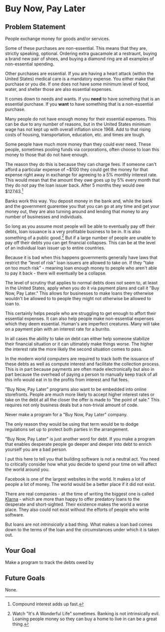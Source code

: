 # Buy Now, Pay Later

## Problem Statement

People exchange money for goods and/or services.

Some of these purchases are non-essential. This means that they are,
strictly speaking, optional. Ordering extra guacamole at a restraunt,
buying a brand new pair of shoes, and buying a diamond ring are all
examples of non-essential spending.

Other purchases are essential. If you are having a heart attack (within
the United States) medical care is a mandatory expense. You either make that
purchase or you die. If one does not have some minimum level of food, water, and shelter
those are also essential expenses.

It comes down to needs and wants. If you **need** to have something that is an essential purchase.
If you **want** to have something that is a non-essential purchase.

Many people do not have enough money for their essential expenses.
This can be due to any number of reasons, but in the United States minimum wage has
not kept up with overall inflation since 1968. Add to that rising costs of housing,
transportation, education, etc. and times are tough.

Some people have much more money than they could ever need. These people,
sometimes pooling funds via corporations, often choose to loan this money
to those that do not have enough.

The reason they do this is because they can charge fees. If someone can't afford
a particular expense of ~$100 they could get the money for that expense right away in exchange for agreeing
to a 5% monthly interest rate. This would mean that the amount they owe goes up by 5% every month that they
do not pay the loan issuer back. After 5 months they would owe $127.63.[^compound]

Banks work this way. You deposit money in the bank and, while the bank and the government
guarentee you that you can go at any time and get your money out, they are also turning around
and lending that money to any number of businesses and individuals.

So long as you assume most people will be able to eventually pay off their debts, loan issuance
is a very profitable business to be in. It is also something of a public good.[^christmas] But if a large number of people are unable to pay off their debts
you can get financial collapses. This can be at the level of an individual loan issuer up to entire countries.

Because it is bad when this happens governments generally have laws that restrict the "level of risk"
loan issuers are allowed to take on. If they "take on too much risk" - meaning loan enough money
to people who aren't able to pay it back - there will eventually be a collapse.

The level of scrutiny that applies to normal debts does not seem to, at least in the United States,
apply when you do it via payment plans and call it "Buy Now, Pay Later." This allows for businesses
to make loans they otherwise wouldn't be allowed to to people they might not otherwise be allowed to loan to.

This certainly helps people who are struggling to get enough to affort their essential expenses.
It can also help people make non-essential expenses which they deem essential. Human's are imperfect
creatures. Many will take on a payment plan with an interest rate for a burrito.

In all cases the ability to take on debt can either help someone stabilize their financial situation
or it can ultimately make things worse. The higher the interest rate the more likely the second situation
comes to pass.

In the modern world computers are required to track both the issuance of these debts as
well as compute interest and facilitate the collection process. This is in part because payments
are often made electronically but also in part because the overhead of paying a person
to manually keep track of all this info would eat in to the profits from interest and flat fees.

"Buy Now, Pay Later" programs also want to be embedded into online storefronts. People are much more likely
to accept higher interest rates or take on the debt at all the closer the offer is made to "the point of sale." This requires not only business deals but a non-trivial amount of code.

Never make a program for a "Buy Now, Pay Later" company.

The only reason they would be using that term would be to dodge regulations
set up to protect both parties in the arrangement.

"Buy Now, Pay Later" is just another word for debt. If you make a program that
enables desperate people go deeper and deeper into debt to enrich yourself
you are a bad person.

I put this here to tell you that building software is not
a neutral act. You need to critically consider how what you decide to spend
your time on will affect the world around you.

Facebook is one of the largest websites in the world. It makes a lot of
people a lot of money. The world would be a better place
if it did not exist.

There are real companies - at the time of writing the biggest one is called [Klarna](https://klarna.com/) -
which are more than happy to offer predatory loans to the desperate and short-sighted. Their existence makes the
world a worse place. They also could not exist without the efforts of people who write software.

But loans are not *intrinsically* a bad thing. What makes a loan bad comes down to the terms of the
loan and the circumstances under which it is taken out.

## Your Goal

Make a program to track the debts owed by 

## Future Goals

None.

[^compound]: Compound interest adds up fast.

[^christmas]: Watch "It's A Wonderful Life" sometimes. Banking is not intrinsically evil. Loaning people
money so they can buy a home to live in can be a great thing.